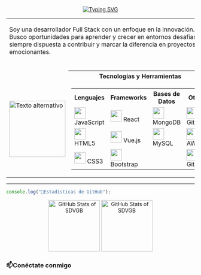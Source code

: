 <div align="center">
    <a href="https://git.io/typing-svg"><img src="https://readme-typing-svg.demolab.com?font=Fira+Code&pause=1000&color=EE6FEC&background=6A671F00&center=true&width=500&lines=Encantada+de+conocerte!+Soy+Stefania;%C2%A1Bienvenido+a+mi+perfil+de+GitHub!" alt="Typing SVG" /></a>
</div>
<table>
    <tr>
        <td colspan="2">
            <p>Soy una desarrollador Full Stack con un enfoque en la innovación. Busco oportunidades para aprender y crecer en entornos desafiantes, siempre dispuesta a contribuir y marcar la diferencia en proyectos emocionantes.</p><br>
        </td>
    </tr>
    <tr>
        <td></td>
        <th>Tecnologías y Herramientas</th>
    </tr>
    <tr>
        <td>
            <img src="https://media4.giphy.com/media/v1.Y2lkPTc5MGI3NjExZW1lM3VzbnBscm8wY3p3c244aW5hNHpscnZhYjNmeWtranB4dXl2eCZlcD12MV9pbnRlcm5hbF9naWZfYnlfaWQmY3Q9Zw/KGhpQ5NMoWKQurlHwI/giphy.gif" alt="Texto alternativo" width="150" align="center">
        </td>
        <td>
            <table align="center"">
                <tr>
                  <th width="150">Lenguajes</th>
                  <th width="150">Frameworks</th>
                  <th width="150">Bases de Datos</th>
                  <th width="150">Otros</th>
                </tr>
                <tr>
                  <td><img src="https://skillicons.dev/icons?i=js" width="30"> JavaScript</td>
                  <td><img src="https://skillicons.dev/icons?i=react" width="30"> React</td>
                  <td><img src="https://skillicons.dev/icons?i=mongodb" width="30"> MongoDB</td>
                  <td><img src="https://skillicons.dev/icons?i=git" width="30"> Git</td>
                </tr>
                <tr>
                  <td><img src="https://skillicons.dev/icons?i=html" width="30"> HTML5</td>
                  <td><img src="https://skillicons.dev/icons?i=vue" width="30"> Vue.js</td>
                  <td><img src="https://skillicons.dev/icons?i=mysql" width="30"> MySQL</td>
                  <td><img src="https://skillicons.dev/icons?i=aws" width="30"> AWS</td>
                </tr>
                <tr>
                  <td><img src="https://skillicons.dev/icons?i=css" width="30"> CSS3</td>
                  <td><img src="https://skillicons.dev/icons?i=bootstrap" width="30"> Bootstrap</td>
                  <td></td>
                  <td><img src="https://skillicons.dev/icons?i=github" width="30"> GitHub</td>
                </tr>
              </table>
        </td>
    </tr>
</table>
<hr>




```javascript
console.log("🧮Estadísticas de GitHub");
```
<div align="center">
    <picture>
        <source
            srcset="https://github-readme-stats.vercel.app/api?username=SDVGB&show_icons=true&bg_color=00000000&locale=es&hide_title=true&ring_color=ee6fec&rank_icon=github&icon_color=ee6fec&text_color=FFFFFF"
            media="(prefers-color-scheme: dark)"
        />
        <source height=137
            srcset="https://github-readme-stats.vercel.app/api?username=SDVGB&show_icons=true&bg_color=00000000&locale=es&hide_title=true&ring_color=ee6fec&rank_icon=github&icon_color=ee6fec&text_color=000000"
            media="(prefers-color-scheme: light), (prefers-color-scheme: no-preference)"
        />
        <img
            src="https://github-readme-stats.vercel.app/api?username=SDVGB&show_icons=true"
            alt="GitHub Stats of SDVGB"
        />
    </picture>
    <picture>
        <source
            srcset="https://github-readme-stats.vercel.app/api/top-langs/?username=SDVGB&layout=compact"
            media="(prefers-color-scheme: dark)"
        />
        <source height=137
            srcset="https://github-readme-stats.vercel.app/api/top-langs/?username=SDVGB&layout=compact&locale=es&title_color=000000&hide_title=true"
        />
        <img 
            src="https://github-readme-stats.vercel.app/api/top-langs/?username=SDVGB&layout=compact&locale=es"
            alt="GitHub Stats of SDVGB"
        />
    </picture>
</div>


### 📫Conéctate conmigo


